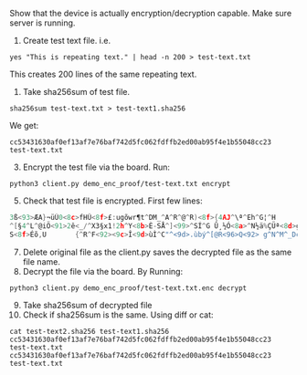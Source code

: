 Show that the device is actually encryption/decryption capable. Make sure server is running.
1. Create test text file.
i.e.
```shell
yes "This is repeating text." | head -n 200 > test-text.txt
```
This creates 200 lines of the same repeating text.

1. Take sha256sum of test file.
```shell
sha256sum test-text.txt > test-text1.sha256
```
We get:
```shell
cc53431630af0ef13af7e76baf742d5fc062fdffb2ed00ab95f4e1b55048cc23  test-text.txt
```
3. Encrypt the test file via the board.
Run:
```
python3 client.py demo_enc_proof/test-text.txt encrypt
```
5. Check that test file is encrypted.
First few lines:
```c
3ß<93>ÆA}¬üÚ0<8c>fHÛ<8f>£:ugõwr¶t^DM_^A^R^@^R)<8f>{4AJ^\ª^Eh^G¦^H
^[§4^L^@iÖ<91>2ê<_/^X3§x1!2h^Y<8b>È-SÅ^]<99>^SÍ^G Û¸½Ó<8a>^N½ä%ÇÜª<8d>gR°®<94>rÿ£¾<85>^Z)<9f>á<9d>R0^P2ãûÒ¶ÄÁ<93>ê^Z`\Þ<85>t0Jâº.Öþ®«à<8e>[)æ^S#^F4Ó¸+<89>|ä¯ÊE»O<95>Çs¾Æ<8e>ÜA«gÍ®<^U<9d>;¸QÄ^@e<91>í®^Z]u^RU)¶Í^NÇ<84>æù<81>æíV¢|!^]n^Ch5óHW^?<8f>Ã<95>Ïf^^sÃGÜ<H^H^@;<84>^Uú"¶aX<8e>Ù<8f>«gÇ/ê³<8a><89>£hI§^NÞ<8e><81> ¦<92>Î^F¨xcMÊª<8d>ª<86>a«Ìï<9d>öäÚe^cB%<91>^U_Ü±31Ba¼B<90>g^?§<9f>#<8f>3^M^D;A®°ýÉ&æ^YTÆ¥Ug!^Y<94>O#PKA<9a>ý<8f>Ñ<9c>ÂÁ<92>Ï§yLª^Z^Y<90>QVï^F<97>h^@^ZFÍ(<87>¥,Õ.ç^[a¯¾*ÛY<82>^EÅãcíxM<8a>^Y^Lë0û±ì,DE^K?¢Þì©^Dæi<87>^Y<9a>ûæ
S<8f>Éõ,U       {^R^F<92><9c>Î<9d>ùÌ^C"^<9d>.ùbý^[@R<96>Q<92> g^N^M^_Dçä^_BÊ<90>[<çÕ^Q®%Yþ<8f>^W`Ü!¬{<8d>Z:I<ß>M Jw¤õø?í^VKsz^]<84><9c>º<91><82>^C^Z¬pÌû½<82>Ìã^R(,é<9c>ð<8d>}úªð@jkÚðW<81>9
```
7. Delete original file as the client.py saves the decrypted file as the same file name.
8. Decrypt the file via the board.
By Running:
```shell
python3 client.py demo_enc_proof/test-text.txt.enc decrypt
```
9. Take sha256sum of decrypted file
10. Check if sha256sum is the same. 
Using diff or cat:
```shell
cat test-text2.sha256 test-text1.sha256
cc53431630af0ef13af7e76baf742d5fc062fdffb2ed00ab95f4e1b55048cc23  test-text.txt
cc53431630af0ef13af7e76baf742d5fc062fdffb2ed00ab95f4e1b55048cc23  test-text.txt
```